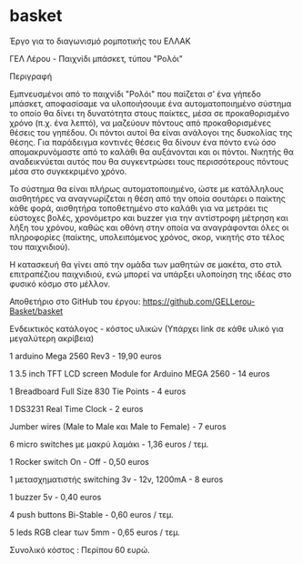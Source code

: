 # basket
Έργο για το διαγωνισμό ρομποτικής του ΕΛΛΑΚ

ΓΕΛ Λέρου - Παιχνίδι μπάσκετ, τύπου "Ρολόι"

Περιγραφή

Εμπνευσμένοι από το παιχνίδι "Ρολόι" που παίζεται σ’ ένα γήπεδο μπάσκετ, αποφασίσαμε να υλοποιήσουμε ένα αυτοματοποιημένο σύστημα το οποίο θα δίνει τη δυνατότητα στους παίκτες, μέσα σε προκαθορισμένο χρόνο (π.χ. ένα λεπτό), να μαζεύουν πόντους από προκαθορισμένες θέσεις του γηπέδου. Οι πόντοι αυτοί θα είναι ανάλογοι της δυσκολίας της θέσης. Για παράδειγμα κοντινές θέσεις θα δίνουν ένα πόντο ενώ όσο απομακρυνόμαστε από το καλάθι θα αυξάνονται και οι πόντοι. Νικητής θα αναδεικνύεται αυτός που θα συγκεντρώσει τους περισσότερους πόντους μέσα στο συγκεκριμένο χρόνο.

Το σύστημα θα είναι πλήρως αυτοματοποιημένο, ώστε με κατάλληλους αισθητήρες να αναγνωρίζεται
η θέση από την οποία σουτάρει ο παίκτης κάθε φορά, αισθητήρα τοποθετημένο στο καλάθι για να
μετράει τις εύστοχες βολές, χρονόμετρο και buzzer για την αντίστροφη μέτρηση και λήξη του
χρόνου, καθώς και οθόνη στην οποία να αναγράφονται όλες οι πληροφορίες (παίκτης, υπολειπόμενος
χρόνος, σκορ, νικητής στο τέλος του παιχνιδιού).

Η κατασκευή θα γίνει από την ομάδα των μαθητών σε μακέτα, στο στιλ επιτραπέζιου παιχνιδιού, ενώ μπορεί να υπάρξει υλοποίηση της ιδέας στο φυσικό κόσμο στο μέλλον.

Αποθετήριο στο GitHub του έργου: https://github.com/GELLerou-Basket/basket

Ενδεικτικός κατάλογος - κόστος υλικών (Υπάρχει link σε κάθε υλικό για μεγαλύτερη ακρίβεια)

1 arduino Mega 2560 Rev3 - 19,90 euros

1 3.5 inch TFT LCD screen Module for Arduino MEGA 2560 - 14 euros

1 Breadboard Full Size 830 Tie Points - 4 euros

1 DS3231 Real Time Clock - 2 euros

Jumber wires (Male to Male και Male to Female) - 7 euros

6 micro switches με μακρύ λαμάκι - 1,36 euros / τεμ.

1 Rocker switch On - Off - 0,50 euros

1 μετασχηματιστής switching 3v - 12v, 1200mA - 8 euros

1 buzzer 5v - 0,40 euros

4 push buttons Bi-Stable - 0,60 euros / τεμ.

5 leds RGB clear των 5mm - 0,65 euros / τεμ.

Συνολικό κόστος : Περίπου 60 ευρώ.
